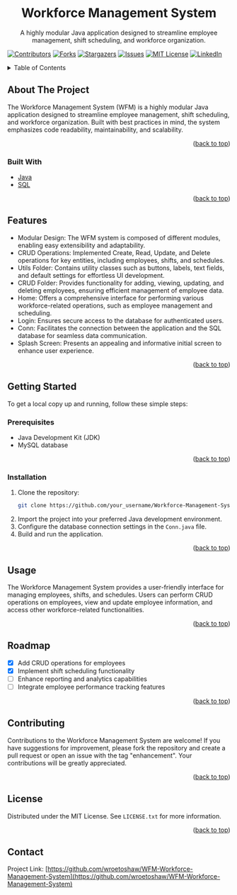 <!-- Workforce Management System -->

# <div align="center">Workforce Management System</div>
<p align="center">A highly modular Java application designed to streamline employee management, shift scheduling, and workforce organization.</p>

[![Contributors][contributors-shield]][contributors-url]
[![Forks][forks-shield]][forks-url]
[![Stargazers][stars-shield]][stars-url]
[![Issues][issues-shield]][issues-url]
[![MIT License][license-shield]][license-url]
[![LinkedIn][linkedin-shield]][linkedin-url]

<details>
  <summary>Table of Contents</summary>
  <ol>
    <li>
      <a href="#about-the-project">About The Project</a>
      <ul>
        <li><a href="#built-with">Built With</a></li>
      </ul>
    </li>
    <li>
      <a href="#getting-started">Getting Started</a>
      <ul>
        <li><a href="#prerequisites">Prerequisites</a></li>
        <li><a href="#installation">Installation</a></li>
      </ul>
    </li>
    <li><a href="#usage">Usage</a></li>
    <li><a href="#roadmap">Roadmap</a></li>
    <li><a href="#contributing">Contributing</a></li>
    <li><a href="#license">License</a></li>
    <li><a href="#contact">Contact</a></li>
  </ol>
</details>




## About The Project

The Workforce Management System (WFM) is a highly modular Java application designed to streamline employee management, shift scheduling, and workforce organization. Built with best practices in mind, the system emphasizes code readability, maintainability, and scalability.

<p align="right">(<a href="#readme-top">back to top</a>)</p>

### Built With

- [Java][Java-url]
- [SQL][Sql-url]

<p align="right">(<a href="#readme-top">back to top</a>)</p>

## Features

- Modular Design: The WFM system is composed of different modules, enabling easy extensibility and adaptability.
- CRUD Operations: Implemented Create, Read, Update, and Delete operations for key entities, including employees, shifts, and schedules.
- Utils Folder: Contains utility classes such as buttons, labels, text fields, and default settings for effortless UI development.
- CRUD Folder: Provides functionality for adding, viewing, updating, and deleting employees, ensuring efficient management of employee data.
- Home: Offers a comprehensive interface for performing various workforce-related operations, such as employee management and scheduling.
- Login: Ensures secure access to the database for authenticated users.
- Conn: Facilitates the connection between the application and the SQL database for seamless data communication.
- Splash Screen: Presents an appealing and informative initial screen to enhance user experience.

<p align="right">(<a href="#readme-top">back to top</a>)</p>

## Getting Started

To get a local copy up and running, follow these simple steps:

### Prerequisites

- Java Development Kit (JDK)
- MySQL database

<p align="right">(<a href="#readme-top">back to top</a>)</p>

### Installation

1. Clone the repository:
   ```sh
   git clone https://github.com/your_username/Workforce-Management-System.git
   ```
2. Import the project into your preferred Java development environment.
3. Configure the database connection settings in the `Conn.java` file.
4. Build and run the application.

<p align="right">(<a href="#readme-top">back to top</a>)</p>

## Usage

The Workforce Management System provides a user-friendly interface for managing employees, shifts, and schedules. Users can perform CRUD operations on employees, view and update employee information, and access other workforce-related functionalities.

<p align="right">(<a href="#readme-top">back to top</a>)</p>

## Roadmap

- [x] Add CRUD operations for employees
- [x] Implement shift scheduling functionality
- [ ] Enhance reporting and analytics capabilities
- [ ] Integrate employee performance tracking features

<p align="right">(<a href="#readme-top">back to top</a>)</p>

## Contributing

Contributions to the Workforce Management System are welcome! If you have suggestions for improvement, please fork the repository and create a pull request or open an issue with the tag "enhancement". Your contributions will be greatly appreciated.

<p align="right">(<a href="#readme-top">back to top</a>)</p>

## License

Distributed under the MIT License. See `LICENSE.txt` for more information.

<p align="right">(<a href="#readme-top">back to top</a>)</p>

## Contact

Project Link: [https://github.com/wroetoshaw/WFM-Workforce-Management-System](https://github.com/wroetoshaw/WFM-Workforce-Management-System)

<!-- MARKDOWN LINKS & IMAGES -->
<!-- https://www.markdownguide.org/basic-syntax/#reference-style-links -->
[contributors-shield]: https://img.shields.io/github/contributors/wroetoshaw/WFM-Workforce-Management-System.svg?style=for-the-badge
[contributors-url]: https://github.com/wroetoshaw/WFM-Workforce-Management-System/graphs/contributors
[forks-shield]: https://img.shields.io/github/forks/wroetoshaw/WFM-Workforce-Management-System.svg?style=for-the-badge
[forks-url]: https://github.com/wroetoshaw/WFM-Workforce-Management-System/network/members
[stars-shield]: https://img.shields.io/github/stars/wroetoshaw/WFM-Workforce-Management-System.svg?style=for-the-badge
[stars-url]: https://github.com/wroetoshaw/WFM-Workforce-Management-System/stargazers
[issues-shield]: https://img.shields.io/github/issues/wroetoshaw/WFM-Workforce-Management-System.svg?style=for-the-badge
[issues-url]: https://github.com/wroetoshaw/WFM-Workforce-Management-System/issues
[license-shield]: https://img.shields.io/github/license/wroetoshaw/WFM-Workforce-Management-System.svg?style=for-the-badge
[license-url]: https://github.com/wroetoshaw/WFM-Workforce-Management-System/blob/master/LICENSE.txt
[linkedin-shield]: https://img.shields.io/badge/-LinkedIn-black.svg?style=for-the-badge&logo=linkedin&colorB=555
[linkedin-url]: https://www.linkedin.com/in/gopagonikarthik/
[Java]: https://img.shields.io/badge/Java-007396?style=for-the-badge&logo=java&logoColor=white
[Java-url]: https://java.com/
[SQL]: https://img.shields.io/badge/SQL-007396?style=for-the-badge&logo=java&logoColor=white
[Sql-url]: https://en.wikipedia

